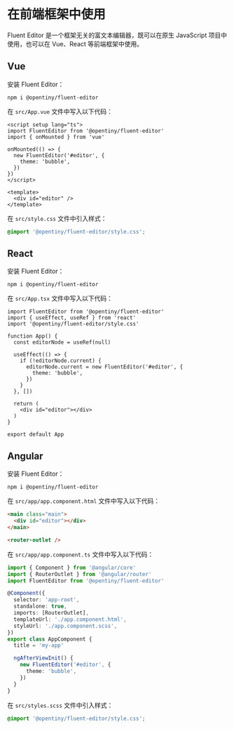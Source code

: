 # 在前端框架中使用

Fluent Editor 是一个框架无关的富文本编辑器，既可以在原生 JavaScript 项目中使用，也可以在 Vue、React 等前端框架中使用。

## Vue

安装 Fluent Editor：

```shell
npm i @opentiny/fluent-editor
```

在 `src/App.vue` 文件中写入以下代码：

```vue
<script setup lang="ts">
import FluentEditor from '@opentiny/fluent-editor'
import { onMounted } from 'vue'

onMounted(() => {
  new FluentEditor('#editor', {
    theme: 'bubble',
  })
})
</script>

<template>
  <div id="editor" />
</template>
```

在 `src/style.css` 文件中引入样式：

```css
@import '@opentiny/fluent-editor/style.css';
```

## React

安装 Fluent Editor：

```shell
npm i @opentiny/fluent-editor
```

在 `src/App.tsx` 文件中写入以下代码：

```tsx
import FluentEditor from '@opentiny/fluent-editor'
import { useEffect, useRef } from 'react'
import '@opentiny/fluent-editor/style.css'

function App() {
  const editorNode = useRef(null)

  useEffect(() => {
    if (!editorNode.current) {
      editorNode.current = new FluentEditor('#editor', {
        theme: 'bubble',
      })
    }
  }, [])

  return (
    <div id="editor"></div>
  )
}

export default App
```

## Angular

安装 Fluent Editor：

```shell
npm i @opentiny/fluent-editor
```

在 `src/app/app.component.html` 文件中写入以下代码：

```html
<main class="main">
  <div id="editor"></div>
</main>

<router-outlet />

```

在 `src/app/app.component.ts` 文件中写入以下代码：

```ts
import { Component } from '@angular/core'
import { RouterOutlet } from '@angular/router'
import FluentEditor from '@opentiny/fluent-editor'

@Component({
  selector: 'app-root',
  standalone: true,
  imports: [RouterOutlet],
  templateUrl: './app.component.html',
  styleUrl: './app.component.scss',
})
export class AppComponent {
  title = 'my-app'

  ngAfterViewInit() {
    new FluentEditor('#editor', {
      theme: 'bubble',
    })
  }
}
```

在 `src/styles.scss` 文件中引入样式：

```css
@import '@opentiny/fluent-editor/style.css';
```
